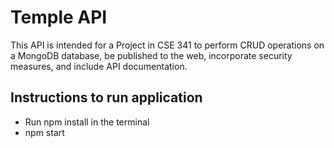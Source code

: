 # Temple API

This API is intended for a Project in CSE 341 to perform CRUD operations on a MongoDB database, be published to the web, incorporate security measures, and include API documentation.

## Instructions to run application

- Run npm install in the terminal
- npm start


